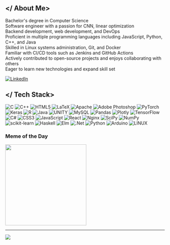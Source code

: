 ## </ About Me>
Bachelor's degree in Computer Science<br>Software engineer with a passion for CNN, linear optimization <br>Backend development, web development, and DevOps<br>Proficient in multiple programming languages including JavaScript, Python, C++, and Java<br>Skilled in Linux systems administration, Git, and Docker<br>Familiar with CI/CD tools such as Jenkins and GitHub Actions<br>Actively contributed to open-source projects and enjoys collaborating with others<br>Eager to learn new technologies and expand skill set

[![LinkedIn](https://img.shields.io/badge/LinkedIn-%230077B5.svg?logo=linkedin&logoColor=white)](https://linkedin.com/in/moeinroghani/) 


## </ Tech Stack>
![C](https://img.shields.io/badge/c-%23000000.svg?style=flat-square&logo=c&logoColor=white)
![C++](https://img.shields.io/badge/c++-%23000000.svg?style=flat-square&logo=c%2B%2B&logoColor=white)
![HTML5](https://img.shields.io/badge/html5-%23000000.svg?style=flat-square&logo=html5&logoColor=white)
![LaTeX](https://img.shields.io/badge/latex-%23000000.svg?style=flat-square&logo=latex&logoColor=white)
![Apache](https://img.shields.io/badge/apache-%23000000.svg?style=flat-square&logo=apache&logoColor=white)
![Adobe Photoshop](https://img.shields.io/badge/adobephotoshop-%23000000.svg?style=flat-square&logo=adobephotoshop&logoColor=white)
![PyTorch](https://img.shields.io/badge/PyTorch-%23000000.svg?style=flat-square&logo=PyTorch&logoColor=white)
![Keras](https://img.shields.io/badge/Keras-%23000000.svg?style=flat-square&logo=Keras&logoColor=white)
![R](https://img.shields.io/badge/r-%23992063.svg?style=flat-square&logo=r&logoColor=white)
![Java](https://img.shields.io/badge/java-%23992063.svg?style=flat-square&logo=java&logoColor=white)
![UNITY](https://img.shields.io/badge/Unity-%23992063.svg?style=flat-square&logo=unity&logoColor=white)
![MySQL](https://img.shields.io/badge/mysql-%23992063.svg?style=flat-square&logo=mysql&logoColor=white)
![Pandas](https://img.shields.io/badge/pandas-%23992063.svg?style=flat-square&logo=pandas&logoColor=white)
![Plotly](https://img.shields.io/badge/Plotly-%23992063.svg?style=flat-square&logo=plotly&logoColor=white)
![TensorFlow](https://img.shields.io/badge/TensorFlow-%23992063.svg?style=flat-square&logo=TensorFlow&logoColor=white)
![C#](https://img.shields.io/badge/c%23-%233c2c4e.svg?style=flat-square&logo=c-sharp&logoColor=white)
![CSS3](https://img.shields.io/badge/css3-%233c2c4e.svg?style=flat-square&logo=css3&logoColor=white)
![JavaScript](https://img.shields.io/badge/javascript-%233c2c4e.svg?style=flat-square&logo=javascript&logoColor=white)
![React](https://img.shields.io/badge/react-%233c2c4e.svg?style=flat-square&logo=react&logoColor=white)
![Nginx](https://img.shields.io/badge/nginx-%233c2c4e.svg?style=flat-square&logo=nginx&logoColor=white)
![SciPy](https://img.shields.io/badge/SciPy-%233c2c4e.svg?style=flat-square&logo=scipy&logoColor=white)
![NumPy](https://img.shields.io/badge/numpy-%233c2c4e.svg?style=flat-square&logo=numpy&logoColor=white)
![scikit-learn](https://img.shields.io/badge/scikit--learn-%233c2c4e.svg?style=flat-square&logo=scikit-learn&logoColor=white)
![Haskell](https://img.shields.io/badge/Haskell-5e5e5e?style=flat-square&logo=haskell&logoColor=white)
![Elm](https://img.shields.io/badge/Elm-5e5e5e?style=flat-square&logo=elm&logoColor=white)
![.Net](https://img.shields.io/badge/.NET-5C5C5C?style=flat-square&logo=.net&logoColor=white)
![Python](https://img.shields.io/badge/python-4b4b4b?style=flat-square&logo=python&logoColor=white)
![Arduino](https://img.shields.io/badge/-Arduino-4b4b4b?style=flat-square&logo=Arduino&logoColor=white)
![LINUX](https://img.shields.io/badge/Linux-FCC624?style=flat-square&logo=linux&logoColor=black)


### Meme of the Day
<img src="https://rm.up.railway.app/" width="256px"/>

---
[![](https://visitcount.itsvg.in/api?id=MoeinRoghani&icon=1&color=0)](https://visitcount.itsvg.in)

<!--# this is for size, big to small, #, ##, ###,-->
